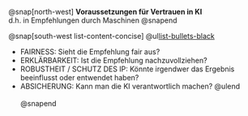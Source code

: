 @snap[north-west]
**Voraussetzungen für Vertrauen in KI**   
d.h. in Empfehlungen durch Maschinen
@snapend

@snap[south-west list-content-concise]
@ul[list-bullets-black](false)
- FAIRNESS: Sieht die Empfehlung fair aus?
- ERKLÄRBARKEIT: Ist die Empfehlung nachzuvollziehen?
- ROBUSTHEIT / SCHUTZ DES IP: Könnte irgendwer das Ergebnis beeinflusst oder entwendet haben?
- ABSICHERUNG: Kann man die KI verantwortlich machen?
@ulend
<br><br>
@snapend
